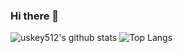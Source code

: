 ### Hi there 👋

![uskey512's github stats](https://github-readme-stats.vercel.app/api?username=uskey512&show_icons=true&count_private=true&line_height=20&theme=bear&hide_rank=true)
![Top Langs](https://github-readme-stats.vercel.app/api/top-langs/?username=uskey512&hide=html&theme=bear&show_icons=true&layout=compact&card_width=270)
